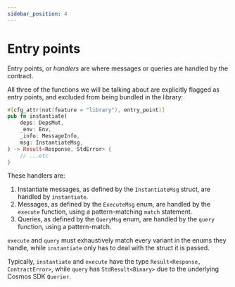 ```yaml
---
sidebar_position: 4
---
```


# Entry points

Entry points, or _handlers_ are where messages or queries are handled by the contract.

All three of the functions we will be talking about are explicitly flagged as entry points, and excluded from being bundled in the library:

```rust
#[cfg_attr(not(feature = "library"), entry_point)]
pub fn instantiate(
    deps: DepsMut,
    _env: Env,
    _info: MessageInfo,
    msg: InstantiateMsg,
) -> Result<Response, StdError> {
    // ...etc
}
```

These handlers are:

1. Instantiate messages, as defined by the `InstantiateMsg` struct, are handled by `instantiate`.
2. Messages, as defined by the `ExecuteMsg` enum, are handled by the `execute` function, using a pattern-matching `match` statement.
3. Queries, as defined by the `QueryMsg` enum, are handled by the `query` function, using a pattern-match.

`execute` and `query` must exhaustively match every variant in the enums they handle, while `instantiate` only has to deal with the struct it is passed.

Typically, `instantiate` and `execute` have the type `Result<Response, ContractError>`, while `query` has `StdResult<Binary>` due to the underlying Cosmos SDK `Querier`.
